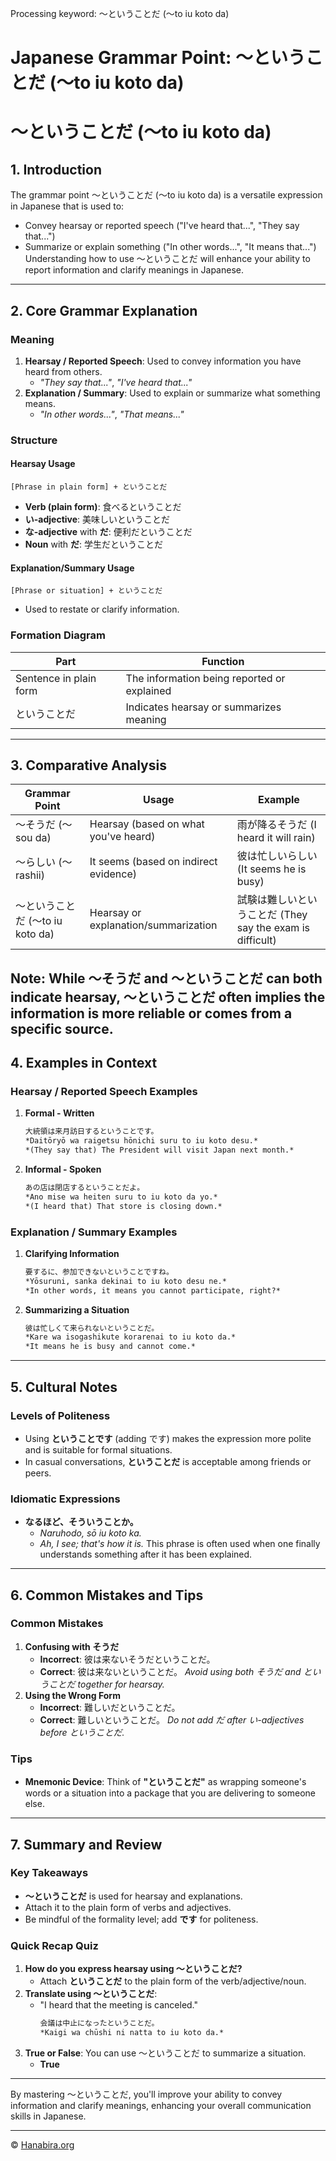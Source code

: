 Processing keyword: ～ということだ (〜to iu koto da)
# Japanese Grammar Point: ～ということだ (〜to iu koto da)
# ～ということだ (〜to iu koto da)
## 1. Introduction
The grammar point ～ということだ (〜to iu koto da) is a versatile expression in Japanese that is used to:
- Convey hearsay or reported speech ("I've heard that...", "They say that...")
- Summarize or explain something ("In other words...", "It means that...")
Understanding how to use ～ということだ will enhance your ability to report information and clarify meanings in Japanese.

---
## 2. Core Grammar Explanation
### Meaning
1. **Hearsay / Reported Speech**: Used to convey information you have heard from others.
   - *"They say that..."*, *"I've heard that..."*
2. **Explanation / Summary**: Used to explain or summarize what something means.
   - *"In other words..."*, *"That means..."*
### Structure
#### Hearsay Usage
```plaintext
[Phrase in plain form] + ということだ
```
- **Verb (plain form)**: 食べるということだ
- **い-adjective**: 美味しいということだ
- **な-adjective** with **だ**: 便利だということだ
- **Noun** with **だ**: 学生だということだ
#### Explanation/Summary Usage
```plaintext
[Phrase or situation] + ということだ
```
- Used to restate or clarify information.
### Formation Diagram
| Part                      | Function                                |
|---------------------------|-----------------------------------------|
| Sentence in plain form    | The information being reported or explained |
| ということだ               | Indicates hearsay or summarizes meaning |
---
## 3. Comparative Analysis
| Grammar Point                | Usage                                       | Example                                |
|------------------------------|---------------------------------------------|----------------------------------------|
| ～そうだ (～sou da)          | Hearsay (based on what you've heard)        | 雨が降るそうだ (I heard it will rain)    |
| ～らしい (～rashii)           | It seems (based on indirect evidence)       | 彼は忙しいらしい (It seems he is busy)   |
| ～ということだ (～to iu koto da) | Hearsay or explanation/summarization        | 試験は難しいということだ (They say the exam is difficult) |
**Note**: While ～そうだ and ～ということだ can both indicate hearsay, ～ということだ often implies the information is more reliable or comes from a specific source.
---
## 4. Examples in Context
### Hearsay / Reported Speech Examples
1. **Formal - Written**
   ```markdown
   大統領は来月訪日するということです。
   *Daitōryō wa raigetsu hōnichi suru to iu koto desu.*
   *(They say that) The President will visit Japan next month.*
   ```
2. **Informal - Spoken**
   ```markdown
   あの店は閉店するということだよ。
   *Ano mise wa heiten suru to iu koto da yo.*
   *(I heard that) That store is closing down.*
   ```
### Explanation / Summary Examples
1. **Clarifying Information**
   ```markdown
   要するに、参加できないということですね。
   *Yōsuruni, sanka dekinai to iu koto desu ne.*
   *In other words, it means you cannot participate, right?*
   ```
2. **Summarizing a Situation**
   ```markdown
   彼は忙しくて来られないということだ。
   *Kare wa isogashikute korarenai to iu koto da.*
   *It means he is busy and cannot come.*
   ```
---
## 5. Cultural Notes
### Levels of Politeness
- Using **ということです** (adding です) makes the expression more polite and is suitable for formal situations.
- In casual conversations, **ということだ** is acceptable among friends or peers.
### Idiomatic Expressions
- **なるほど、そういうことか。**
  - *Naruhodo, sō iu koto ka.*
  - *Ah, I see; that's how it is.*
This phrase is often used when one finally understands something after it has been explained.
---
## 6. Common Mistakes and Tips
### Common Mistakes
1. **Confusing with そうだ**
   - **Incorrect**: 彼は来ないそうだということだ。
   - **Correct**: 彼は来ないということだ。
   *Avoid using both そうだ and ということだ together for hearsay.*
2. **Using the Wrong Form**
   - **Incorrect**: 難しいだということだ。
   - **Correct**: 難しいということだ。
   *Do not add だ after い-adjectives before ということだ.*
### Tips
- **Mnemonic Device**: Think of **"ということだ"** as wrapping someone's words or a situation into a package that you are delivering to someone else.
---
## 7. Summary and Review
### Key Takeaways
- **～ということだ** is used for hearsay and explanations.
- Attach it to the plain form of verbs and adjectives.
- Be mindful of the formality level; add **です** for politeness.
### Quick Recap Quiz
1. **How do you express hearsay using ～ということだ?**
   - Attach **ということだ** to the plain form of the verb/adjective/noun.
2. **Translate using ～ということだ**:
   - "I heard that the meeting is canceled."
     ```markdown
     会議は中止になったということだ。
     *Kaigi wa chūshi ni natta to iu koto da.*
     ```
3. **True or False**: You can use ～ということだ to summarize a situation.
   - **True**
---
By mastering ～ということだ, you'll improve your ability to convey information and clarify meanings, enhancing your overall communication skills in Japanese.


---

© [Hanabira.org](https://hanabira.org)
